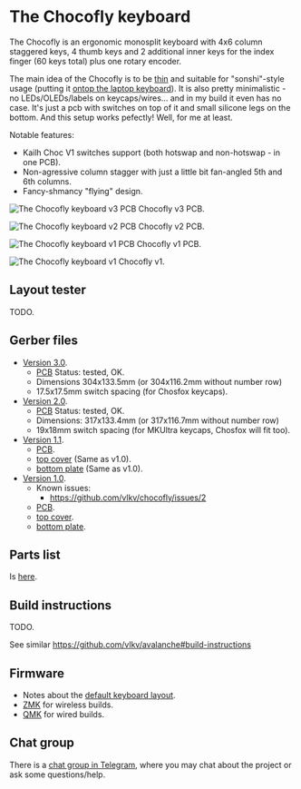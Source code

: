 # The Chocofly keyboard

The Chocofly is an ergonomic monosplit keyboard with 4x6 column staggered keys,
4 thumb keys and 2 additional inner keys for the index finger (60 keys total) plus one rotary encoder.

The main idea of the Chocofly is to be [thin](https://imgur.com/a/kJ5HPdX) and suitable for "sonshi"-style usage (putting it [ontop the laptop keyboard](https://imgur.com/gallery/Bps65YA)). It is also pretty minimalistic - no LEDs/OLEDs/labels on keycaps/wires... and in my build it even has no case. It's just a pcb with switches on top of it and small silicone legs on the bottom. And this setup works pefectly! Well, for me at least.

Notable features:
- Kailh Choc V1 switches support (both hotswap and non-hotswap - in one PCB).
- Non-agressive column stagger with just a little bit fan-angled 5th and 6th columns.
- Fancy-shmancy "flying" design.

![The Chocofly keyboard v3 PCB](/images/chocofly_pcb_v3-0_B.jpeg)
Chocofly v3 PCB.

![The Chocofly keyboard v2 PCB](/images/chocofly_pcb_v2-0.png)
Chocofly v2 PCB.

![The Chocofly keyboard v1 PCB](/images/chocofly_pcb_v1-0.jpg)
Chocofly v1 PCB.

![The Chocofly keyboard v1](/images/chocofly_v1-0.jpg)
Chocofly v1.


## Layout tester

TODO.


## Gerber files
* [Version 3.0](https://github.com/vlkv/chocofly/tree/v3.0).
  * [PCB](https://github.com/vlkv/chocofly/blob/v2.0/pcb/chocofly_v3_0_pcb.zip) Status: tested, OK.
  * Dimensions 304x133.5mm (or 304x116.2mm without number row)
  * 17.5x17.5mm switch spacing (for Chosfox keycaps).
* [Version 2.0](https://github.com/vlkv/chocofly/tree/v2.0).
  * [PCB](https://github.com/vlkv/chocofly/blob/v2.0/pcb/chocofly_v2_0_pcb.zip) Status: tested, OK.
  * Dimensions: 317x133.4mm (or 317x116.7mm without number row)
  * 19x18mm switch spacing (for MKUltra keycaps, Chosfox will fit too).
* [Version 1.1](https://github.com/vlkv/chocofly/tree/v1.1).
  * [PCB](https://github.com/vlkv/chocofly/blob/v1.1/pcb/chocofly_v1_1_pcb.zip).
  * [top cover](https://github.com/vlkv/chocofly/blob/v1.0/top_cover/chocofly_v1_0_top_cover.zip) (Same as v1.0).
  * [bottom plate](https://github.com/vlkv/chocofly/blob/master/bottom_plate/chocofly_v1_0_bottom_plate.zip) (Same as v1.0).
* [Version 1.0](https://github.com/vlkv/chocofly/tree/v1.0).
  * Known issues:
    * https://github.com/vlkv/chocofly/issues/2
  * [PCB](https://github.com/vlkv/chocofly/blob/v1.0/pcb/chocofly_v1_0_pcb.zip).
  * [top cover](https://github.com/vlkv/chocofly/blob/v1.0/top_cover/chocofly_v1_0_top_cover.zip).
  * [bottom plate](https://github.com/vlkv/chocofly/blob/master/bottom_plate/chocofly_v1_0_bottom_plate.zip).


## Parts list

Is [here](parts_list.md).


## Build instructions

TODO.

See similar https://github.com/vlkv/avalanche#build-instructions


## Firmware
* Notes about the [default keyboard layout](https://github.com/vlkv/chocofly/blob/master/docs/layout.md).
* [ZMK](https://github.com/vlkv/chocofly-zmk-config) for wireless builds.
* [QMK](https://github.com/vlkv/qmk_firmware/tree/master/keyboards/chocofly) for wired builds.


## Chat group

There is a [chat group in Telegram](https://t.me/avalanche_kb), where you may chat about the project or ask some questions/help.

